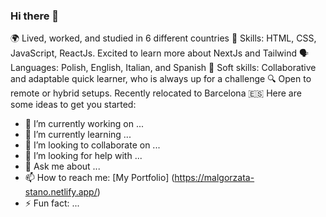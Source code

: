 ### Hi there 👋

<!--
**gosiast/gosiast** is a ✨ _special_ ✨ repository because its `README.md` (this file) appears on your GitHub profile.-->
🌍 Lived, worked, and studied in 6 different countries
🚀 Skills: HTML, CSS, JavaScript, ReactJs. Excited to learn more about NextJs and Tailwind
🗣 Languages: Polish, English, Italian, and Spanish
🤝 Soft skills: Collaborative and adaptable quick learner, who is always up for a challenge
🔍 Open to remote or hybrid setups. Recently relocated to Barcelona 🇪🇸
Here are some ideas to get you started:

- 🔭 I’m currently working on ...
- 🌱 I’m currently learning ...
- 👯 I’m looking to collaborate on ...
- 🤔 I’m looking for help with ...
- 💬 Ask me about ...
- 📫 How to reach me: [My Portfolio] (https://malgorzata-stano.netlify.app/)
- ⚡ Fun fact: ...


